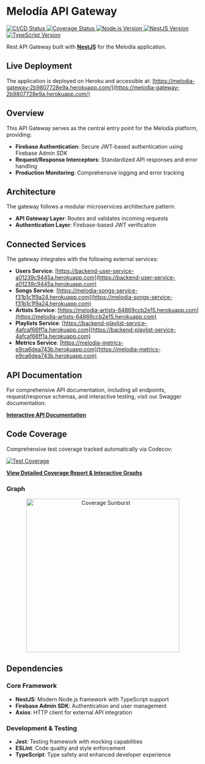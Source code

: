 # Melodía API Gateway

<a href="https://github.com/melodia-grupo09/melodia-gateway/actions/workflows/ci.yaml" target="_blank">
  <img src="https://img.shields.io/github/actions/workflow/status/melodia-grupo09/melodia-gateway/ci.yaml?branch=main&label=CI%2FCD%20Pipeline" alt="CI/CD Status" />
</a>
<a href="https://app.codecov.io/github/melodia-grupo09/melodia-gateway" target="_blank">
  <img src="https://codecov.io/gh/melodia-grupo09/melodia-gateway/graph/badge.svg?token=DTFTGGZX5L" alt="Coverage Status" />
</a>
<a href="https://nodejs.org" target="_blank">
  <img src="https://img.shields.io/badge/node-%3E%3D22.0.0-brightgreen.svg" alt="Node.js Version" />
</a>
<a href="https://nestjs.com" target="_blank">
  <img src="https://img.shields.io/badge/NestJS-10.0-E0234E.svg" alt="NestJS Version" />
</a>
<a href="https://www.typescriptlang.org" target="_blank">
  <img src="https://img.shields.io/badge/TypeScript-5.1-007ACC.svg" alt="TypeScript Version" />
</a>

Rest API Gateway built with [**NestJS**](https://nestjs.com/) for the Melodía application.

## Live Deployment

The application is deployed on Heroku and accessible at: [https://melodia-gateway-2b9807728e9a.herokuapp.com/](https://melodia-gateway-2b9807728e9a.herokuapp.com/)

## Overview

This API Gateway serves as the central entry point for the Melodía platform, providing:

- **Firebase Authentication**: Secure JWT-based authentication using Firebase Admin SDK
- **Request/Response Interceptors**: Standardized API responses and error handling
- **Production Monitoring**: Comprehensive logging and error tracking

## Architecture

The gateway follows a modular microservices architecture pattern:

- **API Gateway Layer**: Routes and validates incoming requests
- **Authentication Layer**: Firebase-based JWT verification

## Connected Services

The gateway integrates with the following external services:

- **Users Service**: [https://backend-user-service-a01239c9445a.herokuapp.com](https://backend-user-service-a01239c9445a.herokuapp.com)
- **Songs Service**: [https://melodia-songs-service-f31b1c1f9a24.herokuapp.com](https://melodia-songs-service-f31b1c1f9a24.herokuapp.com)
- **Artists Service**: [https://melodia-artists-64869ccb2e15.herokuapp.com](https://melodia-artists-64869ccb2e15.herokuapp.com)
- **Playlists Service**: [https://backend-playlist-service-4afcaf66ff1a.herokuapp.com](https://backend-playlist-service-4afcaf66ff1a.herokuapp.com)
- **Metrics Service**: [https://melodia-metrics-e9ca6dea743b.herokuapp.com](https://melodia-metrics-e9ca6dea743b.herokuapp.com)

## API Documentation

For comprehensive API documentation, including all endpoints, request/response schemas, and interactive testing, visit our Swagger documentation:

**[Interactive API Documentation](https://melodia-gateway-2b9807728e9a.herokuapp.com//api)**

## Code Coverage

Comprehensive test coverage tracked automatically via Codecov:

[![Test Coverage](https://codecov.io/gh/melodia-grupo09/melodia-gateway/graph/badge.svg?token=DTFTGGZX5L)](https://codecov.io/gh/melodia-grupo09/melodia-gateway)

**[View Detailed Coverage Report & Interactive Graphs](https://app.codecov.io/gh/melodia-grupo09/melodia-gateway)**

<h3>Graph</h3>
<div align="center">
  
  <a href="https://app.codecov.io/gh/melodia-grupo09/melodia-gateway" target="_blank">
    <img src="https://codecov.io/gh/melodia-grupo09/melodia-gateway/graphs/sunburst.svg?token=DTFTGGZX5L" alt="Coverage Sunburst" width="400" />
  </a>
  
</div>

## Dependencies

### Core Framework

- **NestJS**: Modern Node.js framework with TypeScript support
- **Firebase Admin SDK**: Authentication and user management
- **Axios**: HTTP client for external API integration

### Development & Testing

- **Jest**: Testing framework with mocking capabilities
- **ESLint**: Code quality and style enforcement
- **TypeScript**: Type safety and enhanced developer experience
